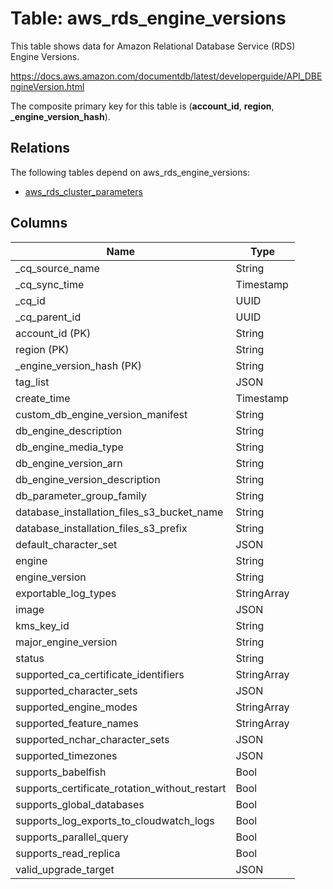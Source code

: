 # Table: aws_rds_engine_versions

This table shows data for Amazon Relational Database Service (RDS) Engine Versions.

https://docs.aws.amazon.com/documentdb/latest/developerguide/API_DBEngineVersion.html

The composite primary key for this table is (**account_id**, **region**, **_engine_version_hash**).

## Relations

The following tables depend on aws_rds_engine_versions:
  - [aws_rds_cluster_parameters](aws_rds_cluster_parameters)

## Columns

| Name          | Type          |
| ------------- | ------------- |
|_cq_source_name|String|
|_cq_sync_time|Timestamp|
|_cq_id|UUID|
|_cq_parent_id|UUID|
|account_id (PK)|String|
|region (PK)|String|
|_engine_version_hash (PK)|String|
|tag_list|JSON|
|create_time|Timestamp|
|custom_db_engine_version_manifest|String|
|db_engine_description|String|
|db_engine_media_type|String|
|db_engine_version_arn|String|
|db_engine_version_description|String|
|db_parameter_group_family|String|
|database_installation_files_s3_bucket_name|String|
|database_installation_files_s3_prefix|String|
|default_character_set|JSON|
|engine|String|
|engine_version|String|
|exportable_log_types|StringArray|
|image|JSON|
|kms_key_id|String|
|major_engine_version|String|
|status|String|
|supported_ca_certificate_identifiers|StringArray|
|supported_character_sets|JSON|
|supported_engine_modes|StringArray|
|supported_feature_names|StringArray|
|supported_nchar_character_sets|JSON|
|supported_timezones|JSON|
|supports_babelfish|Bool|
|supports_certificate_rotation_without_restart|Bool|
|supports_global_databases|Bool|
|supports_log_exports_to_cloudwatch_logs|Bool|
|supports_parallel_query|Bool|
|supports_read_replica|Bool|
|valid_upgrade_target|JSON|